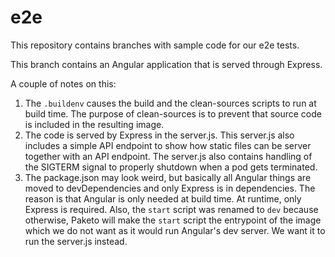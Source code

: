 # e2e

This repository contains branches with sample code for our e2e tests.

This branch contains an Angular application that is served through Express.

A couple of notes on this:

1. The `.buildenv` causes the build and the clean-sources scripts to run at build time. The purpose of clean-sources is to prevent that source code is included in the resulting image.
2. The code is served by Express in the server.js. This server.js also includes a simple API endpoint to show how static files can be server together with an API endpoint. The server.js also contains handling of the SIGTERM signal to properly shutdown when a pod gets terminated.
3. The package.json may look weird, but basically all Angular things are moved to devDependencies and only Express is in dependencies. The reason is that Angular is only needed at build time. At runtime, only Express is required. Also, the `start` script was renamed to `dev` because otherwise, Paketo will make the `start` script the entrypoint of the image which we do not want as it would run Angular's dev server. We want it to run the server.js instead.

